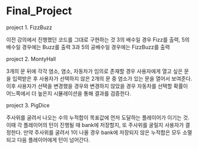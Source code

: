 # Final_Project

project 1. FizzBuzz

이전 강의에서 진행했던 코드를 그대로 구현하는 것
3의 배수일 경우 Fizz를 출력, 5의 배수일 경우에는 Buzz를 출력
3과 5의 공배수일 경우에는 FizzBuzz를 출력

project 2. MontyHall

3개의 문 뒤에 각각 염소, 염소, 자동차가 임의로 존재할 경우 
사용자에게 열고 싶은 문을 입력받은 후 
사용자가 선택하지 않은 2개의 문 중 염소가 있는 문을 열어서 보여준다.
이후 사용자가 선택을 변경했을 경우와 변경하지 않았을 경우 
자동차를 선택할 확률이 어느쪽에서 더 높은지 시뮬레이션을 통해 결과를 검증한다.

project 3. PigDice

주사위를 굴려서 나오는 수의 누적합이 목표값에 먼저 도달하는 플레이어가 이기는 것.
이때 각 플레이어의 턴이 진행될 때 bank에 저장할지, 또 주사위를 굴릴지 사용자가 결정한다.
만약 주사위를 굴려서 1이 나올 경우 bank에 저장되지 않은 누적합은 모두 소멸되고
다음 플레이어에게 턴이 넘어간다. 

